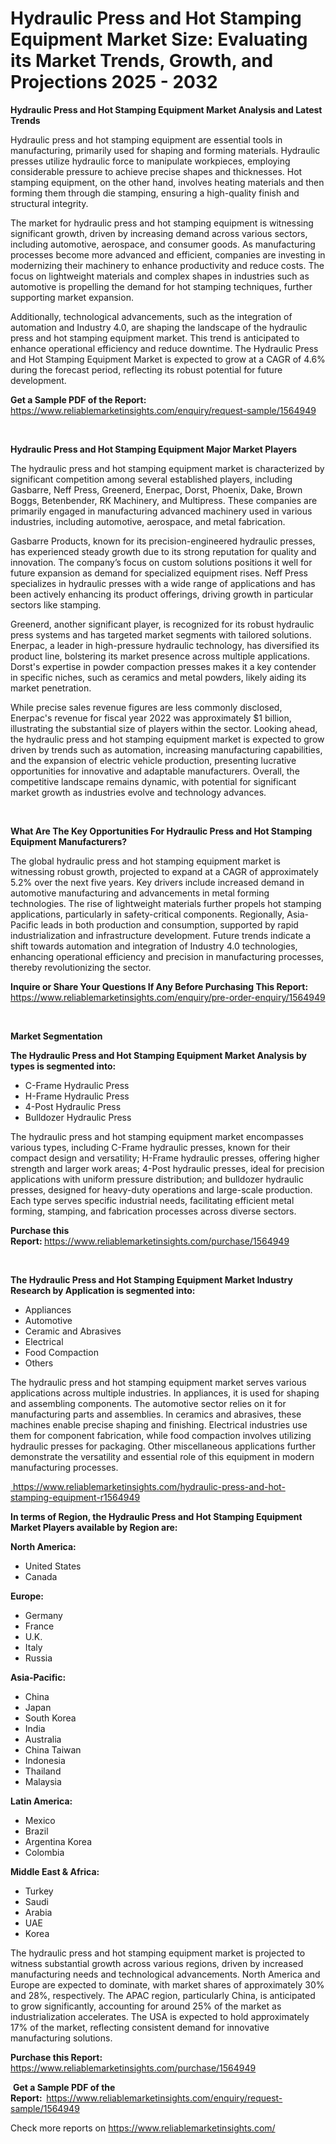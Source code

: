 <p><h1>Hydraulic Press and Hot Stamping Equipment Market Size: Evaluating its Market Trends, Growth, and Projections 2025 - 2032</h1></p><p><strong>Hydraulic Press and Hot Stamping Equipment Market Analysis and Latest Trends</strong></p>
<p><p>Hydraulic press and hot stamping equipment are essential tools in manufacturing, primarily used for shaping and forming materials. Hydraulic presses utilize hydraulic force to manipulate workpieces, employing considerable pressure to achieve precise shapes and thicknesses. Hot stamping equipment, on the other hand, involves heating materials and then forming them through die stamping, ensuring a high-quality finish and structural integrity.</p><p>The market for hydraulic press and hot stamping equipment is witnessing significant growth, driven by increasing demand across various sectors, including automotive, aerospace, and consumer goods. As manufacturing processes become more advanced and efficient, companies are investing in modernizing their machinery to enhance productivity and reduce costs. The focus on lightweight materials and complex shapes in industries such as automotive is propelling the demand for hot stamping techniques, further supporting market expansion.</p><p>Additionally, technological advancements, such as the integration of automation and Industry 4.0, are shaping the landscape of the hydraulic press and hot stamping equipment market. This trend is anticipated to enhance operational efficiency and reduce downtime. The Hydraulic Press and Hot Stamping Equipment Market is expected to grow at a CAGR of 4.6% during the forecast period, reflecting its robust potential for future development.</p></p>
<p><strong>Get a Sample PDF of the Report:&nbsp;</strong> <a href="https://www.reliablemarketinsights.com/enquiry/request-sample/1564949?utm_campaign=2564&utm_medium=2&utm_source=Github&utm_content=ia&utm_term=11042025&utm_id=hydraulic-press-and-hot-stamping-equipment">https://www.reliablemarketinsights.com/enquiry/request-sample/1564949</a></p>
<p>&nbsp;</p>
<p><strong>Hydraulic Press and Hot Stamping Equipment Major Market Players</strong></p>
<p><p>The hydraulic press and hot stamping equipment market is characterized by significant competition among several established players, including Gasbarre, Neff Press, Greenerd, Enerpac, Dorst, Phoenix, Dake, Brown Boggs, Betenbender, RK Machinery, and Multipress. These companies are primarily engaged in manufacturing advanced machinery used in various industries, including automotive, aerospace, and metal fabrication.</p><p>Gasbarre Products, known for its precision-engineered hydraulic presses, has experienced steady growth due to its strong reputation for quality and innovation. The company’s focus on custom solutions positions it well for future expansion as demand for specialized equipment rises. Neff Press specializes in hydraulic presses with a wide range of applications and has been actively enhancing its product offerings, driving growth in particular sectors like stamping.</p><p>Greenerd, another significant player, is recognized for its robust hydraulic press systems and has targeted market segments with tailored solutions. Enerpac, a leader in high-pressure hydraulic technology, has diversified its product line, bolstering its market presence across multiple applications. Dorst's expertise in powder compaction presses makes it a key contender in specific niches, such as ceramics and metal powders, likely aiding its market penetration.</p><p>While precise sales revenue figures are less commonly disclosed, Enerpac's revenue for fiscal year 2022 was approximately $1 billion, illustrating the substantial size of players within the sector. Looking ahead, the hydraulic press and hot stamping equipment market is expected to grow driven by trends such as automation, increasing manufacturing capabilities, and the expansion of electric vehicle production, presenting lucrative opportunities for innovative and adaptable manufacturers. Overall, the competitive landscape remains dynamic, with potential for significant market growth as industries evolve and technology advances.</p></p>
<p>&nbsp;</p>
<p><strong>What Are The Key Opportunities For Hydraulic Press and Hot Stamping Equipment Manufacturers?</strong></p>
<p><p>The global hydraulic press and hot stamping equipment market is witnessing robust growth, projected to expand at a CAGR of approximately 5.2% over the next five years. Key drivers include increased demand in automotive manufacturing and advancements in metal forming technologies. The rise of lightweight materials further propels hot stamping applications, particularly in safety-critical components. Regionally, Asia-Pacific leads in both production and consumption, supported by rapid industrialization and infrastructure development. Future trends indicate a shift towards automation and integration of Industry 4.0 technologies, enhancing operational efficiency and precision in manufacturing processes, thereby revolutionizing the sector.</p></p>
<p><strong>Inquire or Share Your Questions If Any Before Purchasing This Report:</strong> <a href="https://www.reliablemarketinsights.com/enquiry/pre-order-enquiry/1564949?utm_campaign=2564&utm_medium=2&utm_source=Github&utm_content=ia&utm_term=11042025&utm_id=hydraulic-press-and-hot-stamping-equipment">https://www.reliablemarketinsights.com/enquiry/pre-order-enquiry/1564949</a></p>
<p>&nbsp;</p>
<p><strong>Market Segmentation</strong></p>
<p><strong>The Hydraulic Press and Hot Stamping Equipment Market Analysis by types is segmented into:</strong></p>
<p><ul><li>C-Frame Hydraulic Press</li><li>H-Frame Hydraulic Press</li><li>4-Post Hydraulic Press</li><li>Bulldozer Hydraulic Press</li></ul></p>
<p><p>The hydraulic press and hot stamping equipment market encompasses various types, including C-Frame hydraulic presses, known for their compact design and versatility; H-Frame hydraulic presses, offering higher strength and larger work areas; 4-Post hydraulic presses, ideal for precision applications with uniform pressure distribution; and bulldozer hydraulic presses, designed for heavy-duty operations and large-scale production. Each type serves specific industrial needs, facilitating efficient metal forming, stamping, and fabrication processes across diverse sectors.</p></p>
<p><strong>Purchase this Report:&nbsp;</strong><a href="https://www.reliablemarketinsights.com/purchase/1564949?utm_campaign=2564&utm_medium=2&utm_source=Github&utm_content=ia&utm_term=11042025&utm_id=hydraulic-press-and-hot-stamping-equipment">https://www.reliablemarketinsights.com/purchase/1564949</a></p>
<p>&nbsp;</p>
<p><strong>The Hydraulic Press and Hot Stamping Equipment Market Industry Research by Application is segmented into:</strong></p>
<p><ul><li>Appliances</li><li>Automotive</li><li>Ceramic and Abrasives</li><li>Electrical</li><li>Food Compaction</li><li>Others</li></ul></p>
<p><p>The hydraulic press and hot stamping equipment market serves various applications across multiple industries. In appliances, it is used for shaping and assembling components. The automotive sector relies on it for manufacturing parts and assemblies. In ceramics and abrasives, these machines enable precise shaping and finishing. Electrical industries use them for component fabrication, while food compaction involves utilizing hydraulic presses for packaging. Other miscellaneous applications further demonstrate the versatility and essential role of this equipment in modern manufacturing processes.</p></p>
<p><a href="https://www.reliablemarketinsights.com/hydraulic-press-and-hot-stamping-equipment-r1564949?utm_campaign=2564&utm_medium=2&utm_source=Github&utm_content=ia&utm_term=11042025&utm_id=hydraulic-press-and-hot-stamping-equipment">&nbsp;https://www.reliablemarketinsights.com/hydraulic-press-and-hot-stamping-equipment-r1564949</a></p>
<p><strong>In terms of Region, the Hydraulic Press and Hot Stamping Equipment Market Players available by Region are:</strong></p>
<p>
    <p> <strong> North America: </strong>
        <ul>
            <li>United States</li>
            <li>Canada</li>
        </ul>
        </p> 
    <p> <strong> Europe: </strong>
        <ul>
            <li>Germany</li>
            <li>France</li>
            <li>U.K.</li>
            <li>Italy</li>
            <li>Russia</li>
        </ul>
        </p> 
    <p> <strong> Asia-Pacific: </strong>
        <ul>
            <li>China</li>
            <li>Japan</li>
            <li>South Korea</li>
            <li>India</li>
            <li>Australia</li>
            <li>China Taiwan</li>
            <li>Indonesia</li>
            <li>Thailand</li>
            <li>Malaysia</li>
        </ul>
        </p> 
    <p> <strong> Latin America: </strong>
        <ul>
            <li>Mexico</li>
            <li>Brazil</li>
            <li>Argentina Korea</li>
            <li>Colombia</li>
        </ul>
        </p> 
    <p> <strong> Middle East & Africa: </strong>
        <ul>
            <li>Turkey</li>
            <li>Saudi</li>
            <li>Arabia</li>
            <li>UAE</li>
            <li>Korea</li>
        </ul>
    </p>
    </p>
<p><p>The hydraulic press and hot stamping equipment market is projected to witness substantial growth across various regions, driven by increased manufacturing needs and technological advancements. North America and Europe are expected to dominate, with market shares of approximately 30% and 28%, respectively. The APAC region, particularly China, is anticipated to grow significantly, accounting for around 25% of the market as industrialization accelerates. The USA is expected to hold approximately 17% of the market, reflecting consistent demand for innovative manufacturing solutions.</p></p>
<p><strong>Purchase this Report: </strong><a href="https://www.reliablemarketinsights.com/purchase/1564949?utm_campaign=2564&utm_medium=2&utm_source=Github&utm_content=ia&utm_term=11042025&utm_id=hydraulic-press-and-hot-stamping-equipment">https://www.reliablemarketinsights.com/purchase/1564949</a></p>
<p>&nbsp;<strong>Get a Sample PDF of the Report:&nbsp;&nbsp;</strong><a href="https://www.reliablemarketinsights.com/enquiry/request-sample/1564949?utm_campaign=2564&utm_medium=2&utm_source=Github&utm_content=ia&utm_term=11042025&utm_id=hydraulic-press-and-hot-stamping-equipment">https://www.reliablemarketinsights.com/enquiry/request-sample/1564949</a></p>
<p><strong></strong></p>
<p>Check more reports on <a href="https://www.reliablemarketinsights.com/?utm_campaign=2564&utm_medium=2&utm_source=Github&utm_content=ia&utm_term=11042025&utm_id=hydraulic-press-and-hot-stamping-equipment">https://www.reliablemarketinsights.com/</a></p>